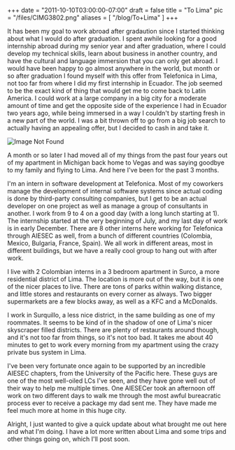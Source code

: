 
+++
date = "2011-10-10T03:00:00-07:00"
draft = false
title = "To Lima"
pic = "/files/CIMG3802.png"
aliases = [
  "/blog/To+Lima"
]
+++

<p>
It has been my goal to work abroad after gradaution since I started thinking about what I would do after graduation.  I spent awhile looking for a good internship abroad during my senior year and after graduation, where I could develop my technical skills, learn about business in another country, and have the cultural and language immersion that you can only get abroad.  I would have been happy to go almost anywhere in the world, but month or so after graduation I found myself with this offer from Telefonica in Lima, not too far from where I did my first internship in Ecuador.  The job seemed to be the exact kind of thing that would get me to come back to Latin America.  I could work at a large company in a big city for a moderate amount of time and get the opposite side of the experience I had in Ecuador two years ago, while being immersed in a way I couldn't by starting fresh in a new part of the world.  I was a bit thrown off to go from a big job search to actually having an appealing offer, but I decided to cash in and take it.
</p>
<img src = "http://www.justinmccandless.com/uploads/images/toLima0.jpg" alt = "Image Not Found">
<p>
A month or so later I had moved all of my things from the past four years out of my apartment in Michigan back home to Vegas and was saying goodbye to my family and flying to Lima.  And here I've been for the past 3 months.
</p>
<p>
I'm an intern in software development at Telefonica.  Most of my coworkers manage the development of internal software systems since actual coding is done by third-party consulting companies, but I get to be an actual developer on one project as well as manage a group of consultants in another.  I work from 9 to 4 on a good day (with a long lunch starting at 1).  The internship started at the very beginning of July, and my last day of work is in early December.  There are 8 other interns here working for Telefonica through AIESEC as well, from a bunch of different countries (Colombia, Mexico, Bulgaria, France, Spain).  We all work in different areas, most in different buildings, but we have a really cool group to hang out with after work.
</p>
<p>
I live with 2 Colombian interns in a 3 bedroom apartment in Surco, a more residential district of Lima.  The location is more out of the way, but it is one of the nicer places to live.  There are tons of parks within walking distance, and little stores and restaurants on every corner as always.  Two bigger supermarkets are a few blocks away, as well as a KFC and a McDonalds.  
</p>
<p>
I work in Surquillo, a less nice district, in the same building as one of my roommates.  It seems to be kind of in the shadow of one of Lima's nicer skyscraper filled districts.  There are plenty of restaurants around though, and it's not too far from things, so it's not too bad.  It takes me about 40 minutes to get to work every morning from my apartment using the crazy private bus system in Lima.
</p>
<p>
I've been very fortunate once again to be supported by an incredible AIESEC chapters, from the University of the Pacific here.  These guys are one of the most well-oiled LCs I've seen, and they have gone well out of their way to help me multiple times.  One AIESECer took an afternoon off work on two different days to walk me through the most awful bureacratic process ever to receive a package my dad sent me.  They have made me feel much more at home in this huge city.
</p>
<p>
Alright, I just wanted to give a quick update about what brought me out here and what I'm doing.  I have a lot more written about Lima and some trips and other things going on, which I'll post soon.
</p>
